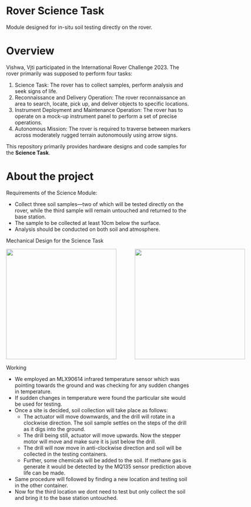 # Rover Science Task
Module designed for in-situ soil testing directly on the rover.

# Overview
Vishwa, Vjti participated in the International Rover Challenge 2023. The rover primarily was supposed to perform four tasks: 
1. Science Task: The rover has to collect samples, perform analysis and seek signs of life.
2. Reconnaissance and Delivery Operation: The rover reconnaissance an area to search, locate, pick up, and deliver objects to specific locations.
3. Instrument Deployment and Maintenance Operation: The rover has to operate on a mock-up instrument panel to perform a set of precise operations.
4. Autonomous Mission: The rover is required to traverse between markers across moderately rugged terrain autonomously using arrow signs.

This repository primarily provides hardware designs and code samples for the **Science Task**. 

# About the project
Requirements of the Science Module:
- Collect three soil samples—two of which will be tested directly on the rover, while the third sample will remain untouched and returned to the base station.
- The sample to be collected at least 10cm below the surface.
- Analysis should be conducted on both soil and atmosphere.

Mechanical Design for the Science Task
<div style="display: flex;">
  <img src="https://github.com/user-attachments/assets/505d1ccb-4033-4dc9-970c-caf54a1e185e" style="height:300px; margin-right:50px;">
  <img src="https://github.com/user-attachments/assets/cf1292f8-9e6c-47e9-9faf-bec5a3ce0b93" style="height:300px;">
</div>


Working
- We employed an MLX90614 infrared temperature sensor which was pointing towards the ground and was checking for any sudden changes in temperature.
- If sudden changes in temperature were found the particular site would be used for testing.
- Once a site is decided, soil collection will take place as follows:
    - The actuator will move downwards, and the drill will rotate in a clockwise direction. The soil sample settles on the steps of the drill as it digs into the ground.
    - The drill being still, actuator will move upwards. Now the stepper motor will move and make sure it is just below the drill.
    - The drill will now move in anti-clockwise direction and soil will be collected in the testing containers.
    - Further, some chemicals will be added to the soil. If methane gas is generate it would be detected by the MQ135 sensor prediction above life can be made.
- Same procedure will followed by finding a new location and testing soil in the other container.
- Now for the third location we dont need to test but only collect the soil and bring it to the base station untouched.
